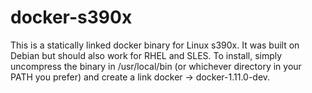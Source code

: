 # docker-s390x

This is a statically linked docker binary for Linux s390x. It was built on Debian but should also work for RHEL and SLES.
To install, simply uncompress the binary in /usr/local/bin (or whichever directory in your PATH you prefer) and create a
link docker -> docker-1.11.0-dev.
